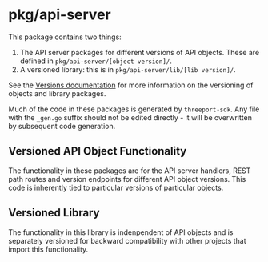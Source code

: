 # pkg/api-server

This package contains two things:

1. The API server packages for different versions of API objects.  These are
   defined in `pkg/api-server/[object version]/`.
1. A versioned library: this is in `pkg/api-server/lib/[lib version]/`.

See the [Versions documentation](../../docs/versions.md) for more information
on the versioning of objects and library packages.

Much of the code in these packages is generated by `threeport-sdk`.  Any
file with the `_gen.go` suffix should not be edited directly - it will be
overwritten by subsequent code generation.

## Versioned API Object Functionality

The functionality in these packages are for the API server handlers, REST path
routes and version endpoints for different API object versions.  This code is
inherently tied to particular versions of particular objects.

## Versioned Library

The functionality in this library is indenpendent of API objects and
is separately versioned for backward compatibility with other projects that
import this functionality.

